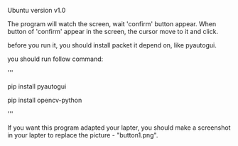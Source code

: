 Ubuntu version v1.0

The program will watch the screen, wait 'confirm' button appear.
When button of 'confirm' appear in the screen, the cursor move to it and click.

before you run it, you should install packet it depend on, like pyautogui.

you should run follow command:

'''

pip install pyautogui

pip install opencv-python

'''

If you want this program adapted your lapter, you should make a screenshot in your lapter to replace the picture - "button1.png".
